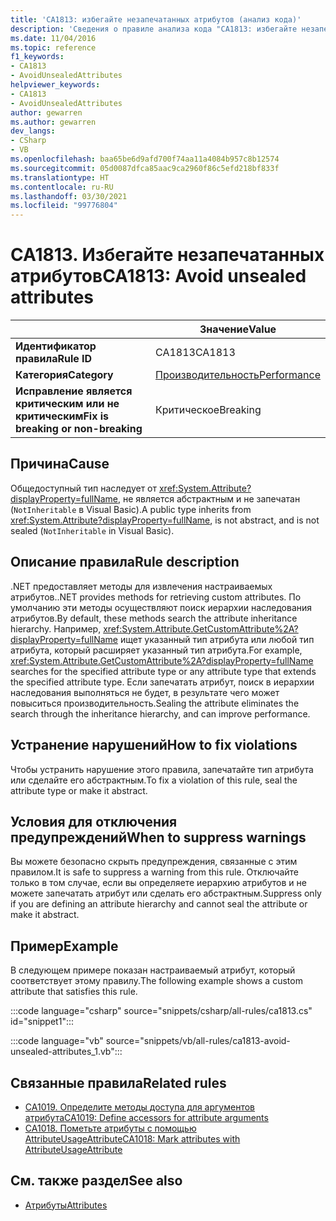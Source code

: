```yaml
---
title: 'CA1813: избегайте незапечатанных атрибутов (анализ кода)'
description: 'Сведения о правиле анализа кода "CA1813: избегайте незапечатанных атрибутов"'
ms.date: 11/04/2016
ms.topic: reference
f1_keywords:
- CA1813
- AvoidUnsealedAttributes
helpviewer_keywords:
- CA1813
- AvoidUnsealedAttributes
author: gewarren
ms.author: gewarren
dev_langs:
- CSharp
- VB
ms.openlocfilehash: baa65be6d9afd700f74aa11a4084b957c8b12574
ms.sourcegitcommit: 05d0087dfca85aac9ca2960f86c5efd218bf833f
ms.translationtype: HT
ms.contentlocale: ru-RU
ms.lasthandoff: 03/30/2021
ms.locfileid: "99776804"
---
```

# <a name="ca1813-avoid-unsealed-attributes"></a><span data-ttu-id="e1ec8-103">CA1813. Избегайте незапечатанных атрибутов</span><span class="sxs-lookup"><span data-stu-id="e1ec8-103">CA1813: Avoid unsealed attributes</span></span>

| | <span data-ttu-id="e1ec8-104">Значение</span><span class="sxs-lookup"><span data-stu-id="e1ec8-104">Value</span></span> |
|-|-|
| <span data-ttu-id="e1ec8-105">**Идентификатор правила**</span><span class="sxs-lookup"><span data-stu-id="e1ec8-105">**Rule ID**</span></span> |<span data-ttu-id="e1ec8-106">CA1813</span><span class="sxs-lookup"><span data-stu-id="e1ec8-106">CA1813</span></span>|
| <span data-ttu-id="e1ec8-107">**Категория**</span><span class="sxs-lookup"><span data-stu-id="e1ec8-107">**Category**</span></span> |[<span data-ttu-id="e1ec8-108">Производительность</span><span class="sxs-lookup"><span data-stu-id="e1ec8-108">Performance</span></span>](performance-warnings.md)|
| <span data-ttu-id="e1ec8-109">**Исправление является критическим или не критическим**</span><span class="sxs-lookup"><span data-stu-id="e1ec8-109">**Fix is breaking or non-breaking**</span></span> |<span data-ttu-id="e1ec8-110">Критическое</span><span class="sxs-lookup"><span data-stu-id="e1ec8-110">Breaking</span></span>|

## <a name="cause"></a><span data-ttu-id="e1ec8-111">Причина</span><span class="sxs-lookup"><span data-stu-id="e1ec8-111">Cause</span></span>

<span data-ttu-id="e1ec8-112">Общедоступный тип наследует от <xref:System.Attribute?displayProperty=fullName>, не является абстрактным и не запечатан (`NotInheritable` в Visual Basic).</span><span class="sxs-lookup"><span data-stu-id="e1ec8-112">A public type inherits from <xref:System.Attribute?displayProperty=fullName>, is not abstract, and is not sealed (`NotInheritable` in Visual Basic).</span></span>

## <a name="rule-description"></a><span data-ttu-id="e1ec8-113">Описание правила</span><span class="sxs-lookup"><span data-stu-id="e1ec8-113">Rule description</span></span>

<span data-ttu-id="e1ec8-114">.NET предоставляет методы для извлечения настраиваемых атрибутов.</span><span class="sxs-lookup"><span data-stu-id="e1ec8-114">.NET provides methods for retrieving custom attributes.</span></span> <span data-ttu-id="e1ec8-115">По умолчанию эти методы осуществляют поиск иерархии наследования атрибутов.</span><span class="sxs-lookup"><span data-stu-id="e1ec8-115">By default, these methods search the attribute inheritance hierarchy.</span></span> <span data-ttu-id="e1ec8-116">Например, <xref:System.Attribute.GetCustomAttribute%2A?displayProperty=fullName> ищет указанный тип атрибута или любой тип атрибута, который расширяет указанный тип атрибута.</span><span class="sxs-lookup"><span data-stu-id="e1ec8-116">For example, <xref:System.Attribute.GetCustomAttribute%2A?displayProperty=fullName> searches for the specified attribute type or any attribute type that extends the specified attribute type.</span></span> <span data-ttu-id="e1ec8-117">Если запечатать атрибут, поиск в иерархии наследования выполняться не будет, в результате чего может повыситься производительность.</span><span class="sxs-lookup"><span data-stu-id="e1ec8-117">Sealing the attribute eliminates the search through the inheritance hierarchy, and can improve performance.</span></span>

## <a name="how-to-fix-violations"></a><span data-ttu-id="e1ec8-118">Устранение нарушений</span><span class="sxs-lookup"><span data-stu-id="e1ec8-118">How to fix violations</span></span>

<span data-ttu-id="e1ec8-119">Чтобы устранить нарушение этого правила, запечатайте тип атрибута или сделайте его абстрактным.</span><span class="sxs-lookup"><span data-stu-id="e1ec8-119">To fix a violation of this rule, seal the attribute type or make it abstract.</span></span>

## <a name="when-to-suppress-warnings"></a><span data-ttu-id="e1ec8-120">Условия для отключения предупреждений</span><span class="sxs-lookup"><span data-stu-id="e1ec8-120">When to suppress warnings</span></span>

<span data-ttu-id="e1ec8-121">Вы можете безопасно скрыть предупреждения, связанные с этим правилом.</span><span class="sxs-lookup"><span data-stu-id="e1ec8-121">It is safe to suppress a warning from this rule.</span></span> <span data-ttu-id="e1ec8-122">Отключайте только в том случае, если вы определяете иерархию атрибутов и не можете запечатать атрибут или сделать его абстрактным.</span><span class="sxs-lookup"><span data-stu-id="e1ec8-122">Suppress only if you are defining an attribute hierarchy and cannot seal the attribute or make it abstract.</span></span>

## <a name="example"></a><span data-ttu-id="e1ec8-123">Пример</span><span class="sxs-lookup"><span data-stu-id="e1ec8-123">Example</span></span>

<span data-ttu-id="e1ec8-124">В следующем примере показан настраиваемый атрибут, который соответствует этому правилу.</span><span class="sxs-lookup"><span data-stu-id="e1ec8-124">The following example shows a custom attribute that satisfies this rule.</span></span>

:::code language="csharp" source="snippets/csharp/all-rules/ca1813.cs" id="snippet1":::

:::code language="vb" source="snippets/vb/all-rules/ca1813-avoid-unsealed-attributes_1.vb":::

## <a name="related-rules"></a><span data-ttu-id="e1ec8-125">Связанные правила</span><span class="sxs-lookup"><span data-stu-id="e1ec8-125">Related rules</span></span>

- [<span data-ttu-id="e1ec8-126">CA1019. Определите методы доступа для аргументов атрибута</span><span class="sxs-lookup"><span data-stu-id="e1ec8-126">CA1019: Define accessors for attribute arguments</span></span>](ca1019.md)
- [<span data-ttu-id="e1ec8-127">CA1018. Пометьте атрибуты с помощью AttributeUsageAttribute</span><span class="sxs-lookup"><span data-stu-id="e1ec8-127">CA1018: Mark attributes with AttributeUsageAttribute</span></span>](ca1018.md)

## <a name="see-also"></a><span data-ttu-id="e1ec8-128">См. также раздел</span><span class="sxs-lookup"><span data-stu-id="e1ec8-128">See also</span></span>

- [<span data-ttu-id="e1ec8-129">Атрибуты</span><span class="sxs-lookup"><span data-stu-id="e1ec8-129">Attributes</span></span>](../../../standard/design-guidelines/attributes.md)
